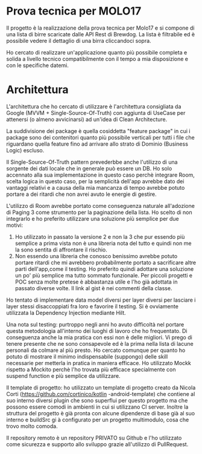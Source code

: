 # Prova tecnica per MOLO17

Il progetto è la realizzazione della prova tecnica per Molo17 e si compone di una lista di birre scaricate dalle API Rest di Brewdog.
La lista è filtrabile ed è possibile vedere il dettaglio di una birra cliccandoci sopra.

Ho cercato di realizzare un'applicazione quanto più possibile completa e solida a livello tecnico compatibilmente con il tempo a mia disposizione e 
con le specifiche datemi.
  
# Architettura 
L'architettura che ho cercato di utilizzare è l'architettura consigliata da Google (MVVM + Single-Source-Of-Truth) con aggiunta di UseCase per
attenersi (o almeno avvicinarsi) ad un'idea di Clean Architecture.
 
La suddivisione dei package è quella cosiddetta "feature package" in cui i package sono dei contenitori quanto più possibile verticali per tutti
i file che riguardano quella feature fino ad arrivare allo strato di Dominio (Business Logic) escluso.

Il Single-Source-Of-Truth pattern prevederbbe anche l'utilizzo di una sorgente dei dati locale che in generale può essere un DB. Ho solo accennato 
alla sua implementazione in questo caso perchè integrare Room, scelta logica in questo caso, per la semplicità dell'app avrebbe dato dei vantaggi
relativi e a causa della mia mancanza di tempo avrebbe potuto portare a dei ritardi che non avrei avuto le energie di gestire. 

L'utilizzo di Room avrebbe portato come conseguenza naturale all'adozione di Paging 3 come strumento per la paginazione della lista. Ho scelto di
 non integrarlo e ho preferito utilizzare una soluzione più semplice per due motivi: 
 1)  Ho utilizzato in passato la versione 2 e non la 3 che pur essendo più semplice a prima vista non è una libreria nota del tutto e quindi non me
  la sono sentita di affrontare il rischio.
 2)  Non essendo una libreria che conosco benissimo avrebbe potuto portare ritardi che mi avrebbero probabilmente portato a sacrificare altre parti
  dell'app,come il testing.
 Ho preferito quindi adottare una soluzione un po' più semplice ma tutto sommato funzionale. Per piccoli progetti e POC senza molte pretese
  è abbastanza utile e l'ho già adottata in passato diverse volte. Il link  al gist è nei commenti della classe.
 
 Ho tentato di implementare data model diversi per layer diversi per lasciare i layer stessi disaccoppiati fra
 loro e favorire il testing. Si è ovviamente utilizzata la Dependency Injection mediante Hilt.
 
 Una nota sul testing: purtroppo negli anni ho avuto difficoltà nel portare questa metodologia all'interno dei luoghi di lavoro
  che ho frequentato. Di conseguenza anche la mia pratica con essi non è delle migliori. Vi prego di tenere presente che ne sono consapevole ed è la
 prima nella lista di lacune personali da colmare al più presto. Ho cercato comunque per quanto ho potuto di mostrare il minimo indispensabile
 (suppongo) delle skill necessarie per metterla in pratica in maniera efficace. Ho utilizzato Mockk rispetto a Mockito perchè l'ho trovata più
  efficace specialmente con suspend function e più semplice da utilizzare.

Il template di progetto: ho utilizzato un template di progetto creato da Nicola Corti (https://github.com/cortinico/kotlin
 -android-template) che contiene al suo interno diversi plugin che sono superflui per questo progetto ma che possono essere comodi in ambienti in
  cui si utilizzano CI server. Inoltre la struttura del progetto è già pronta con alcune dipendenze di base già al suo interno e buildSrc gi
  à configurato per un progetto multimodulo, cosa che trovo molto comoda.
  
 Il repository remoto è un repository PRIVATO su Github e l'ho utilizzato come sicurezza e supporto allo sviluppo grazie all'utilizzo di PullRequest. 
  
 
 

 

